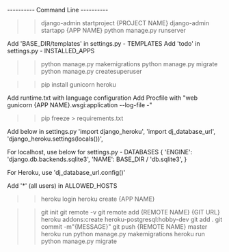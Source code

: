 ---------- Command Line ----------

> > django-admin startproject {PROJECT NAME}
> > django-admin startapp {APP NAME}
> > python manage.py runserver

Add 'BASE_DIR/templates' in settings.py - TEMPLATES
Add 'todo' in settings.py - INSTALLED_APPS

> > python manage.py makemigrations
> > python manage.py migrate
> > python manage.py createsuperuser

> > pip install gunicorn heroku

Add runtime.txt with language configuration
Add Procfile with
"web gunicorn {APP NAME}.wsgi:application --log-file -"

> > pip freeze > requirements.txt

Add below in settings.py
'import django_heroku',
'import dj_database_url',
'django_heroku.settings(locals())',

For localhost, use below for settings.py - DATABASES
{
'ENGINE': 'django.db.backends.sqlite3',
'NAME': BASE_DIR / 'db.sqlite3',
}

For Heroku, use 'dj_database_url.config()'

Add '*' (all users) in ALLOWED_HOSTS

> > heroku login
> > heroku create {APP NAME}

> > git init
> > git remote -v
> > git remote add {REMOTE NAME} {GIT URL}
> > heroku addons:create heroku-postgresql:hobby-dev
> > git add .
> > git commit -m"{MESSAGE}"
> > git push {REMOTE NAME} master
> > heroku run python manage.py makemigrations
> > heroku run python manage.py migrate

